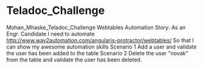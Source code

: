 # Teladoc_Challenge
 Mohan_Mhaske_Teladoc_Challenge
Webtables Automation
Story:
As an Engr. Candidate
I need to automate http://www.way2automation.com/angularjs-protractor/webtables/
So that I can show my awesome automation skills
Scenario 1
Add a user and validate the user has been added to the table
Scenario 2
Delete the user "novak" from the table and validate the user has been deleted.
